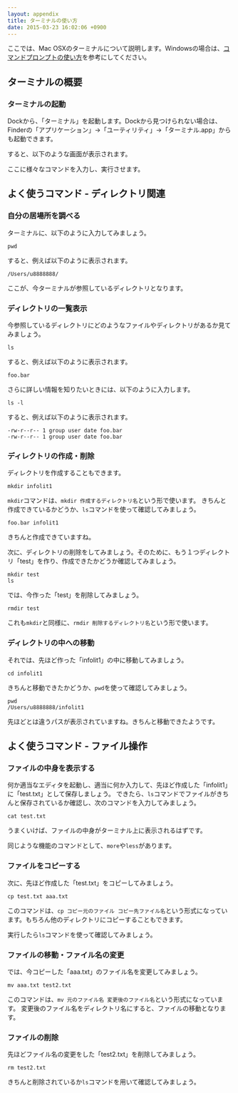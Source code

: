 ```yaml
---
layout: appendix
title: ターミナルの使い方
date: 2015-03-23 16:02:06 +0900
---
```



ここでは、Mac OSXのターミナルについて説明します。Windowsの場合は、[コマンドプロンプトの使い方](../02/index.html)を参考にしてください。

<div id="toc"></div>


ターミナルの概要
----------------

### ターミナルの起動

Dockから、「ターミナル」を起動します。Dockから見つけられない場合は、Finderの「アプリケーション」&rarr;「ユーティリティ」&rarr;「ターミナル.app」からも起動できます。

すると、以下のような画面が表示されます。

ここに様々なコマンドを入力し、実行させます。


よく使うコマンド - ディレクトリ関連
-----------------------------------

### 自分の居場所を調べる

ターミナルに、以下のように入力してみましょう。

    pwd

すると、例えば以下のように表示されます。

    /Users/u8888888/

ここが、今ターミナルが参照しているディレクトリとなります。

### ディレクトリの一覧表示

今参照しているディレクトリにどのようなファイルやディレクトリがあるか見てみましょう。

    ls

すると、例えば以下のように表示されます。

    foo.bar

さらに詳しい情報を知りたいときには、以下のように入力します。

    ls -l

すると、例えば以下のように表示されます。

    -rw-r--r-- 1 group user date foo.bar
    -rw-r--r-- 1 group user date foo.bar

### ディレクトリの作成・削除

ディレクトリを作成することもできます。

    mkdir infolit1

`mkdir`コマンドは、`mkdir 作成するディレクトリ名`という形で使います。
きちんと作成できているかどうか、`ls`コマンドを使って確認してみましょう。

    foo.bar infolit1

きちんと作成できていますね。

次に、ディレクトリの削除をしてみましょう。そのために、もう１つディレクトリ「test」を作り、作成できたかどうか確認してみましょう。

    mkdir test
    ls

では、今作った「test」を削除してみましょう。

    rmdir test

これも`mkdir`と同様に、`rmdir 削除するディレクトリ名`という形で使います。

### ディレクトリの中への移動

それでは、先ほど作った「infolit1」の中に移動してみましょう。

    cd infolit1

きちんと移動できたかどうか、`pwd`を使って確認してみましょう。

    pwd
    /Users/u8888888/infolit1

先ほどとは違うパスが表示されていますね。きちんと移動できたようです。


よく使うコマンド - ファイル操作
-------------------------------

### ファイルの中身を表示する

何か適当なエディタを起動し、適当に何か入力して、先ほど作成した「infolit1」に「test.txt」として保存しましょう。
できたら、`ls`コマンドでファイルがきちんと保存されているか確認し、次のコマンドを入力してみましょう。

    cat test.txt

うまくいけば、ファイルの中身がターミナル上に表示されるはずです。

同じような機能のコマンドとして、`more`や`less`があります。

### ファイルをコピーする

次に、先ほど作成した「test.txt」をコピーしてみましょう。

    cp test.txt aaa.txt

このコマンドは、`cp コピー元のファイル コピー先ファイル名`という形式になっています。もちろん他のディレクトリにコピーすることもできます。

実行したら`ls`コマンドを使って確認してみましょう。

### ファイルの移動・ファイル名の変更

では、今コピーした「aaa.txt」のファイル名を変更してみましょう。

    mv aaa.txt test2.txt

このコマンドは、`mv 元のファイル名 変更後のファイル名`という形式になっています。
変更後のファイル名をディレクトリ名にすると、ファイルの移動となります。

### ファイルの削除

先ほどファイル名の変更をした「test2.txt」を削除してみましょう。

    rm test2.txt

きちんと削除されているか`ls`コマンドを用いて確認してみましょう。

